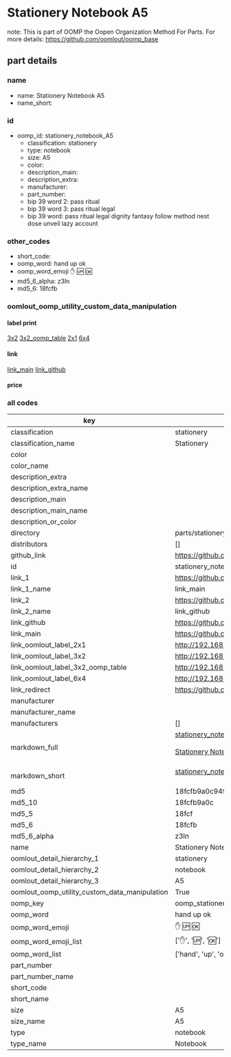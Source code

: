 # Stationery Notebook A5  

note: This is part of OOMP the Oopen Organization Method For Parts. For more details: https://github.com/oomlout/oomp_base

##  part details
  







### name
* name: Stationery Notebook A5
* name_short: 
### id
* oomp_id: stationery_notebook_A5
  * classification: stationery
  * type: notebook
  * size: A5
  * color: 
  * description_main: 
  * description_extra: 
  * manufacturer: 
  * part_number: 
  * bip 39 word 2: pass ritual
  * bip 39 word 3: pass ritual legal
  * bip 39 word: pass ritual legal dignity fantasy follow method nest dose unveil lazy account

### other_codes
* short_code: 
* oomp_word: hand up ok
* oomp_word_emoji :hand: :up: :ok:
* md5_6_alpha: z3ln
* md5_6: 18fcfb






### oomlout_oomp_utility_custom_data_manipulation
#### label print
[3x2](http://192.168.1.245:1112/?label=oomp%20z3ln)
[3x2_oomp_table](http://192.168.1.108:1112/?label=oomp%20z3ln)
[2x1](http://192.168.1.242:1112/?label=oomp%20z3ln)
[6x4](http://192.168.1.55:1112/?label=oomp%20z3ln)    

#### link

[link_main](https://github.com/oomlout/oomlout_oomp_version_1_messy/tree/main/parts/stationery_notebook_A5) [link_github](https://github.com/oomlout/oomlout_oomp_version_1_messy/tree/main/parts/stationery_notebook_A5)                             

#### price







### all codes 
| key | value |  
| --- | --- |  
| classification | stationery |  
| classification_name | Stationery |  
| color |  |  
| color_name |  |  
| description_extra |  |  
| description_extra_name |  |  
| description_main |  |  
| description_main_name |  |  
| description_or_color |   |  
| directory | parts/stationery_notebook_A5 |  
| distributors | [] |  
| github_link | https://github.com/oomlout/oomlout_oomp_part_src/tree/main/parts/stationery_notebook_A5 |  
| id | stationery_notebook_A5 |  
| link_1 | https://github.com/oomlout/oomlout_oomp_version_1_messy/tree/main/parts/stationery_notebook_A5 |  
| link_1_name | link_main |  
| link_2 | https://github.com/oomlout/oomlout_oomp_version_1_messy/tree/main/parts/stationery_notebook_A5 |  
| link_2_name | link_github |  
| link_github | https://github.com/oomlout/oomlout_oomp_version_1_messy/tree/main/parts/stationery_notebook_A5 |  
| link_main | https://github.com/oomlout/oomlout_oomp_version_1_messy/tree/main/parts/stationery_notebook_A5 |  
| link_oomlout_label_2x1 | http://192.168.1.242:1112/?label=oomp%20z3ln |  
| link_oomlout_label_3x2 | http://192.168.1.245:1112/?label=oomp%20z3ln |  
| link_oomlout_label_3x2_oomp_table | http://192.168.1.108:1112/?label=oomp%20z3ln |  
| link_oomlout_label_6x4 | http://192.168.1.55:1112/?label=oomp%20z3ln |  
| link_redirect | https://github.com/oomlout/oomlout_oomp_version_1_messy/tree/main/parts/stationery_notebook_A5 |  
| manufacturer |  |  
| manufacturer_name |  |  
| manufacturers | [] |  
| markdown_full | [stationery_notebook_A5](none)<br>[](none)<br>[Stationery Notebook A5](none)<br><br> |  
| markdown_short | [stationery_notebook_A5](none)<br><br> |  
| md5 | 18fcfb9a0c9491856aa983e0feeea505 |  
| md5_10 | 18fcfb9a0c |  
| md5_5 | 18fcf |  
| md5_6 | 18fcfb |  
| md5_6_alpha | z3ln |  
| name | Stationery Notebook A5 |  
| oomlout_detail_hierarchy_1 | stationery |  
| oomlout_detail_hierarchy_2 | notebook |  
| oomlout_detail_hierarchy_3 | A5 |  
| oomlout_oomp_utility_custom_data_manipulation | True |  
| oomp_key | oomp_stationery_notebook_A5 |  
| oomp_word | hand up ok |  
| oomp_word_emoji | :hand: :up: :ok: |  
| oomp_word_emoji_list | [':hand:', ':up:', ':ok:'] |  
| oomp_word_list | ['hand', 'up', 'ok'] |  
| part_number |  |  
| part_number_name |  |  
| short_code |  |  
| short_name |  |  
| size | A5 |  
| size_name | A5 |  
| type | notebook |  
| type_name | Notebook |  
